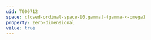 ```yaml
---
uid: T000712
space: closed-ordinal-space-[0,gamma]-(gamma-<-omega)
property: zero-dimensional
value: true
---
```

